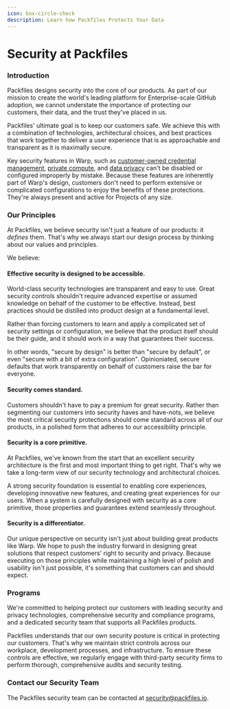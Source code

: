 ```yaml
---
icon: box-circle-check
description: Learn how Packfiles Protects Your Data
---
```


# Security at Packfiles

### Introduction

Packfiles designs security into the core of our products. As part of our mission to create the world's leading platform for Enterprise-scale GitHub adoption, we cannot understate the importance of protecting our customers, their data, and the trust they've placed in us.

Packfiles' ultimate goal is to keep our customers safe. We achieve this with a combination of technologies, architectural choices, and best practices that work together to deliver a user experience that is as approachable and transparent as it is maximally secure.

Key security features in Warp, such as [customer-owned credential management](warp-security-model/credential-management.md), [private compute](warp-security-model/), and [data privacy](warp-security-model/data-privacy.md) can't be disabled or configured improperly by mistake. Because these features are inherently part of Warp's design, customers don't need to perform extensive or complicated configurations to enjoy the benefits of these protections. They're always present and active for Projects of any size.

### Our Principles

At Packfiles, we believe security isn't just a feature of our products: it _defines_ them. That's why we always start our design process by thinking about our values and principles.

We believe:

#### **Effective security is designed to be accessible.**

World-class security technologies are transparent and easy to use. Great security controls shouldn't require advanced expertise or assumed knowledge on behalf of the customer to be effective. Instead, best practices should be distilled into product design at a fundamental level.&#x20;

Rather than forcing customers to learn and apply a complicated set of security settings or configuration, we believe that the product itself should be their guide, and it should work in a way that guarantees their success.

In other words, "secure by design" is better than "secure by default", or even "secure with a bit of extra configuration". Opinioniated, secure defaults that work transparently on behalf of customers raise the bar for everyone.

#### Security comes standard.

Customers shouldn't have to pay a premium for great security. Rather than segmenting our customers into security haves and have-nots, we believe the most critical security protections should come standard across all of our products, in a polished form that adheres to our accessibility principle.

#### **Security is a core primitive.**

At Packfiles, we've known from the start that an excellent security architecture is the first and most important thing to get right. That's why we take a long-term view of our security technology and architectural choices.

A strong security foundation is essential to enabling core experiences, developing innovative new features, and creating great experiences for our users. When a system is carefully designed with security as a core primitive, those properties and guarantees extend seamlessly throughout.

#### Security is a differentiator.

Our unique perspective on security isn't just about building great products like Warp. We hope to push the industry forward in designing great solutions that respect customers' right to security and privacy. Because executing on those principles while maintaining a high level of polish and usability isn't just possible, it's something that customers can and should expect.

### Programs

We're committed to helping protect our customers with leading security and privacy technologies, comprehensive security and compliance programs, and a dedicated security team that supports all Packfiles products.

Packfiles understands that our own security posture is critical in protecting our customers. That's why we maintain strict controls across our workplace, development processes, and infrastructure. To ensure these controls are effective, we regularly engage with third-party security firms to perform thorough, comprehensive audits and security testing.&#x20;



### Contact our Security Team

The Packfiles security team can be contacted at [security@packfiles.io](mailto:security@packfiles.io).&#x20;

&#x20;



